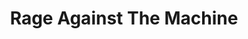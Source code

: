 ---
title: "Rage Against The Machine"
summary: "Rage Against the Machine is an American rock band from Los Angeles, California. Formed in 1991, the group consists of vocalist Zack de la Rocha, bassist and backing vocalist Tim Commerford, guitarist Tom Morello, and drummer Brad Wilk. The band is known for melding heavy metal and rap music with punk rock and funk influences, as well as their revolutionary socialist political views. As of 2010, they have sold over 16 million records worldwide. The band will be inducted into the 2023 class of the Rock and Roll Hall of Fame.Rage Against the Machine released its self-titled debut album in 1992 to critical acclaim, and achieved commercial success following their performances at the 1993 Lollapalooza festival; in 2003, the album was ranked number 368 on Rolling Stone's list of the 500 greatest albums of all time. The band's next two albums, Evil Empire and The Battle of Los Angeles , were also successful; both albums topped the Billboard 200 chart. During their initial nine-year run, Rage Against the Machine became a popular and influential band, and had a large influence on the nu metal genre which came to prominence during the late 1990s and early 2000s. They were also ranked No. 33 on VH1's 100 Greatest Artists of Hard Rock.In 2000, Rage Against the Machine released the cover album Renegades and disbanded after growing creative differences led to De la Rocha's departure. De la Rocha started a low-profile solo career, while the rest of the band formed the rock supergroup Audioslave with Chris Cornell, the former frontman of Soundgarden; Audioslave recorded three albums before disbanding in 2007. The same year, Rage Against the Machine announced a reunion and performed together for the first time in seven years at the Coachella Valley Music and Arts Festival in April 2007. Within the next four years, minus a sabbatical in 2009, the band continued to perform at more live venues and festivals around the world before going on hiatus once again in 2011. In 2016, Morello, Commerford and Wilk formed a new band, Prophets of Rage, with B-Real, Chuck D, and DJ Lord; that band released one EP and one full-length studio album before disbanding in 2019.
After an eight-year hiatus, Rage Against the Machine announced in November 2019 that they were reuniting for a world tour, which was initially scheduled to start in 2020, but was ultimately postponed to 2021, and then to 2022, due to the COVID-19 pandemic."
slug: "rage-against-the-machine"
image: "rage-against-the-machine.jpg"
apple_music_artist_url: "https://music.apple.com/gb/artist/rage-against-the-machine/899409"
wikipedia_url: "https://en.wikipedia.org/wiki/Rage_Against_the_Machine"
---